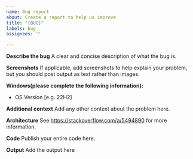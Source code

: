 ```yaml
---
name: Bug report
about: Create a report to help us improve
title: "[BUG]"
labels: bug
assignees: ''

---
```


**Describe the bug**
A clear and concise description of what the bug is.

**Screenshots**
If applicable, add screenshots to help explain your problem, but you should post output as text rather than images.

**Windows(please complete the following information):**
 - OS Version [e.g. 22H2]

**Additional context**
Add any other context about the problem here.

**Architecture**
See https://stackoverflow.com/a/5494890 for more information.

**Code**
Publish your entire code here.

**Output**
Add the output here
